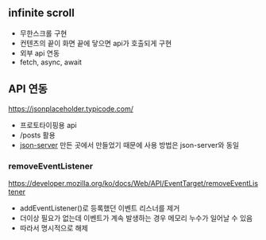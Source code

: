 ## infinite scroll

- 무한스크롤 구현
- 컨텐츠의 끝이 화면 끝에 닿으면 api가 호출되게 구현
- 외부 api 연동
- fetch, async, await

## API 연동

https://jsonplaceholder.typicode.com/

- 프로토타이핑용 api
- /posts 활용
- [json-server](https://www.npmjs.com/package/json-server) 만든 곳에서 만들었기 때문에 사용 방법은 json-server와 동일

### removeEventListener

https://developer.mozilla.org/ko/docs/Web/API/EventTarget/removeEventListener

- addEventListener()로 등록했던 이벤트 리스너를 제거
- 더이상 필요가 없는데 이벤트가 계속 발생하는 경우 메모리 누수가 일어날 수 있음
- 따라서 명시적으로 해제
